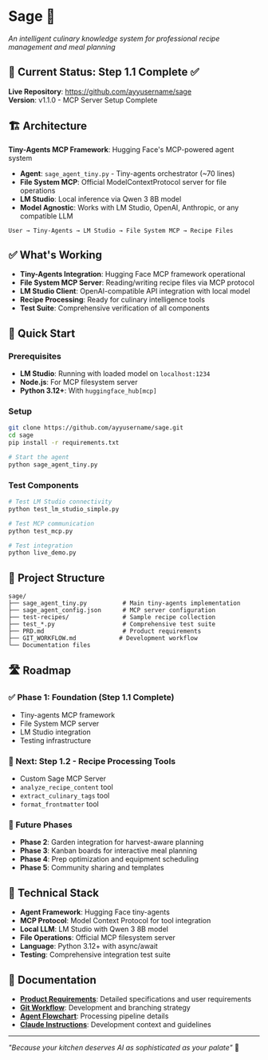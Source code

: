 # Sage 🌿

*An intelligent culinary knowledge system for professional recipe management and meal planning*

## 🎯 Current Status: Step 1.1 Complete ✅

**Live Repository**: https://github.com/ayyusername/sage  
**Version**: v1.1.0 - MCP Server Setup Complete

## 🏗️ Architecture

**Tiny-Agents MCP Framework**: Hugging Face's MCP-powered agent system
- **Agent**: `sage_agent_tiny.py` - Tiny-agents orchestrator (~70 lines)
- **File System MCP**: Official ModelContextProtocol server for file operations
- **LM Studio**: Local inference via Qwen 3 8B model
- **Model Agnostic**: Works with LM Studio, OpenAI, Anthropic, or any compatible LLM

```
User → Tiny-Agents → LM Studio → File System MCP → Recipe Files
```

## ✅ What's Working

- **Tiny-Agents Integration**: Hugging Face MCP framework operational
- **File System MCP Server**: Reading/writing recipe files via MCP protocol
- **LM Studio Client**: OpenAI-compatible API integration with local model
- **Recipe Processing**: Ready for culinary intelligence tools
- **Test Suite**: Comprehensive verification of all components

## 🚀 Quick Start

### Prerequisites
- **LM Studio**: Running with loaded model on `localhost:1234`
- **Node.js**: For MCP filesystem server
- **Python 3.12+**: With `huggingface_hub[mcp]`

### Setup
```bash
git clone https://github.com/ayyusername/sage.git
cd sage
pip install -r requirements.txt

# Start the agent
python sage_agent_tiny.py
```

### Test Components
```bash
# Test LM Studio connectivity
python test_lm_studio_simple.py

# Test MCP communication  
python test_mcp.py

# Test integration
python live_demo.py
```

## 📁 Project Structure

```
sage/
├── sage_agent_tiny.py          # Main tiny-agents implementation
├── sage_agent_config.json      # MCP server configuration
├── test-recipes/               # Sample recipe collection
├── test_*.py                   # Comprehensive test suite
├── PRD.md                      # Product requirements
├── GIT_WORKFLOW.md            # Development workflow
└── Documentation files
```

## 🛣️ Roadmap

### ✅ Phase 1: Foundation (Step 1.1 Complete)
- Tiny-agents MCP framework
- File System MCP server
- LM Studio integration
- Testing infrastructure

### 🔄 Next: Step 1.2 - Recipe Processing Tools
- Custom Sage MCP Server
- `analyze_recipe_content` tool
- `extract_culinary_tags` tool
- `format_frontmatter` tool

### 🔮 Future Phases
- **Phase 2**: Garden integration for harvest-aware planning
- **Phase 3**: Kanban boards for interactive meal planning  
- **Phase 4**: Prep optimization and equipment scheduling
- **Phase 5**: Community sharing and templates

## 🔧 Technical Stack

- **Agent Framework**: Hugging Face tiny-agents
- **MCP Protocol**: Model Context Protocol for tool integration
- **Local LLM**: LM Studio with Qwen 3 8B model
- **File Operations**: Official MCP filesystem server
- **Language**: Python 3.12+ with async/await
- **Testing**: Comprehensive integration test suite

## 📖 Documentation

- **[Product Requirements](PRD.md)**: Detailed specifications and user requirements
- **[Git Workflow](GIT_WORKFLOW.md)**: Development and branching strategy
- **[Agent Flowchart](agent_flowchart.md)**: Processing pipeline details
- **[Claude Instructions](CLAUDE.md)**: Development context and guidelines

---

*"Because your kitchen deserves AI as sophisticated as your palate"* 🌿